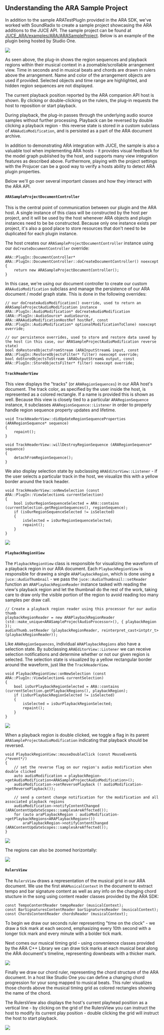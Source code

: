 ## Understanding the ARA Sample Project

In addition to the sample ARATestPlugIn provided in the ARA SDK, we've worked with SoundRadix to create 
a sample project showcasing the ARA additions to the JUCE API. The sample project can be found at 
[JUCE_ARA/examples/ARA/ARASampleProject](https://github.com/Celemony/JUCE_ARA/tree/develop/examples/ARA/ARASampleProject). 
Below is an example of the plugin being hosted by Studio One. 

<img src="https://i.imgur.com/gK7GZq8.png"/>

As seen above, the plug-in shows the region sequences and playback regions within their musical context in a zoomable/scrollable arrangement view. 
Time in seconds and in musical beats and chords are drawn in rulers above the arrangement. 
Name and color of the arrangement objects are used if provided. Selected objects and time range are highlighted, and hidden region sequences are not displayed.

The current playback position reported by the ARA companion API host is shown.
By clicking or double-clicking on the rulers, the plug-in requests the host to reposition or start playback.

During playback, the plug-in passes through the underlying audio source samples without further processing. 
Playback can be reversed by double clicking a playback region - this reverse state is stored in a custom
subclass of `ARAAudioModification`, and is persisted as a part of the ARA document archive. 

In addition to demonstrating ARA integration with JUCE, the sample is also a valuable tool when implementing ARA hosts - it provides visual feedback for the model graph published by the host, 
and supports many view integration features as described above.
Furthermore, playing with the project settings with the Projucer can be a good way to verify a hosts ability
to detect ARA plugin properties.

Below we'll go over several important classes and how they interact with the ARA API. 

#### `ARASampleProjectDocumentController`

This is the central point of communication between our plugin and the ARA host. A single instance of this 
class will be constructed by the host per project, and it will be used by the host whenever ARA objects and 
plugin instances need to be be constructed. Because only one instance exists per project, 
it's also a good place to store resources that don't need to be duplicated for each plugin instance. 

The host creates our `ARASampleProjectDocumentController` instance using our `doCreateDocumentController` 
override:

```
ARA::PlugIn::DocumentController* ARA::PlugIn::DocumentController::doCreateDocumentController() noexcept
{
    return new ARASampleProjectDocumentController();
}
```

In this case, we're using our document controller to create our custom `ARAAudioModification` subclass
and manage the persistence of our ARA document / model graph state. This is done in the following overrides:

```
// our doCreateAudioModification() override, used to return an ARASampleProjectAudioModification instance
ARA::PlugIn::AudioModification* doCreateAudioModification (ARA::PlugIn::AudioSource* audioSource, ARA::ARAAudioModificationHostRef hostRef, const ARA::PlugIn::AudioModification* optionalModificationToClone) noexcept override;

// our persistence overrides, used to store and restore data saved by the host (in this case, our ARASampleProjectAudioModification reverse state)
bool doRestoreObjectsFromStream (ARAInputStream& input, const ARA::PlugIn::RestoreObjectsFilter* filter) noexcept override;
bool doStoreObjectsToStream (ARAOutputStream& output, const ARA::PlugIn::StoreObjectsFilter* filter) noexcept override;
```

#### `TrackHeaderView`

This view displays the "tracks" (or `ARARegionSequences`) in our ARA host's document. The track color, as
specified by the user inside the host, is represented as a colored rectangle. If a name is provided this is
shown as well. Because this view is closely tied to a particular `ARARegionSequence` instance, it subclasses
`ARARegionSequence::Listener` in order to properly handle region sequence property updates and lifetime. 

```
void TrackHeaderView::didUpdateRegionSequenceProperties (ARARegionSequence* sequence)
{
    repaint();
}

void TrackHeaderView::willDestroyRegionSequence (ARARegionSequence* sequence)
{
    detachFromRegionSequence();
}
```

We also display selection state by subclassing `ARAEditorView::Listener` - if the user selects a particular
track in the host, we visualize this with a yellow border around the track header. 

```
void TrackHeaderView::onNewSelection (const ARA::PlugIn::ViewSelection& currentSelection)
{
    bool isOurRegionSequenceSelected = ARA::contains (currentSelection.getRegionSequences(), regionSequence);
    if (isOurRegionSequenceSelected != isSelected)
    {
        isSelected = isOurRegionSequenceSelected;
        repaint();
    }
}
```


<img src="https://i.imgur.com/mouUUXp.gif"/>


#### `PlaybackRegionView`

The `PlaybackRegionView` class is responsible for visualizing the waveform of a playback region in our
ARA document. Each `PlaybackRegionView` is responsible for drawing a single `ARAPlaybackRegion`, which is done
using a `juce::AudioThumbnail` - we pass the `juce::AudioThumbnail::setReader` function an 
`ARAPlaybackRegionReader` instance tasked with reading the view's playback region and let the thumbnail
do the rest of the work, taking care to draw only the visible portion of the region to avoid reading too
many samples per draw call. 

```
// Create a playback region reader using this processor for our audio thumb
playbackRegionReader = new ARAPlaybackRegionReader (std::make_unique<ARASampleProjectAudioProcessor>(), { playbackRegion });
audioThumb.setReader (playbackRegionReader, reinterpret_cast<intptr_t> (playbackRegionReader));
```
	
Like `ARARegionSequences`, individual `ARAPlaybackRegions` also have a selection state. By subclassing
`ARAEditorView::Listener` we can receive selection notifications and determine whether or not our given
region is selected. The selection state is visualized by a yellow rectangular border around the waveform,
just like the `TrackHeaderView`. 
```
void PlaybackRegionView::onNewSelection (const ARA::PlugIn::ViewSelection& currentSelection)
{
    bool isOurPlaybackRegionSelected = ARA::contains (currentSelection.getPlaybackRegions(), playbackRegion);
    if (isOurPlaybackRegionSelected != isSelected)
    {
        isSelected = isOurPlaybackRegionSelected;
        repaint();
    }
}
```

<img src="https://i.imgur.com/YaGCZbT.gif"/>

When a playback region is double clicked, we toggle a flag in its parent `ARASampleProjectAudioModification`
indicating that playback should be reversed. 

```
void PlaybackRegionView::mouseDoubleClick (const MouseEvent& /*event*/)
{
    // set the reverse flag on our region's audio modification when double clicked
    auto audioModification = playbackRegion->getAudioModification<ARASampleProjectAudioModification>();
    audioModification->setReversePlayback (! audioModification->getReversePlayback());

    // send a content change notification for the modification and all associated playback regions
    audioModification->notifyContentChanged (ARAContentUpdateScopes::samplesAreAffected());
    for (auto araPlaybackRegion : audioModification->getPlaybackRegions<ARAPlaybackRegion>())
        araPlaybackRegion->notifyContentChanged (ARAContentUpdateScopes::samplesAreAffected());
}
```

<img src="https://i.imgur.com/UIhfW9f.gif"/>

The regions can also be zoomed horizontally:

<img src="https://i.imgur.com/SGwHhBe.gif"/>


#### `RulersView`

The `RulersView` draws a representation of the musical grid in our ARA document. We use the first 
`ARAMusicalContext` in the document to extract tempo and bar signature content as well as any info on the
changing chord stucture in the song using content reader classes provided by the ARA SDK:
```
const TempoContentReader tempoReader (musicalContext);
const BarSignaturesContentReader barSignaturesReader (musicalContext);
const ChordsContentReader chordsReader (musicalContext);
```
To begin we draw our seconds ruler representing "time on the clock" - we draw a tick mark at each second,
emphasizing every 10th second with a longer tick mark and every minute with a bolder tick mark. 

Next comes our musical timing grid - using convenience classes provided by the ARA C++ Library we can draw
tick marks at each  musical beat along the ARA document's timeline, representing downbeats with a thicker mark. 

<img src="https://i.imgur.com/6uUq5QH.gif"/>

Finally we draw our chord ruler, representing the chord structure of the ARA document. In a host like
Studio One you can define a changing chord progression for your song mapped to musical beats. This ruler
visualizes those chords above the musical timing grid as colored rectangles showing the name of the chord. 

The RulersView also displays the host's current playhead position as a vertical line - by clicking on the grid
of the RulersView you can instruct the host to modify its current play position - double clicking the grid will
instruct the host to start playback. 

<img src="https://i.imgur.com/cVNRNfj.gif"/>

<!-- 
TODO JUCE_ARA
These views are mostly concerned with UI organization and placement, they may not
be worth getting in to in the README. 
#### DocumentView

#### RegionSequenceView
-->